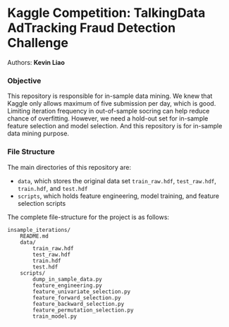 # Kaggle Competition: TalkingData AdTracking Fraud Detection Challenge

Authors: **Kevin Liao**

### Objective
This repository is responsible for in-sample data mining. We knew that Kaggle only allows maximum of five submission per day, which is good. Limiting iteration frequency in out-of-sample socring can help reduce chance of overfitting. However, we need a hold-out set for in-sample feature selection and model selection. And this repository is for in-sample data mining purpose.


### File Structure

The main directories of this repository are:
* `data`, which stores the original data set `train_raw.hdf`, `test_raw.hdf`, `train.hdf`, and `test.hdf`
* `scripts`, which holds feature engineering, model training, and feature selection scripts

The complete file-structure for the project is as follows:

```
insample_iterations/
    README.md
    data/
        train_raw.hdf
        test_raw.hdf
        train.hdf
        test.hdf
    scripts/
        dump_in_sample_data.py
        feature_engineering.py
        feature_univariate_selection.py
        feature_forward_selection.py
        feature_backward_selection.py
        feature_permutation_selection.py
        train_model.py
```
